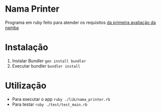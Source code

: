 # Nama Printer
Programa em ruby feito para atender os requisitos [da primeira avaliação da namba](https://github.com/9Nama/primeira-avaliacao)

# Instalação
1. Instalar Bundler `gen install bundler`
2. Executar bundler `bundler install`

# Utilização
- Para executar o app `ruby ./lib/nama_printer.rb`
- Para testar `ruby ./test/test_main.rb`
